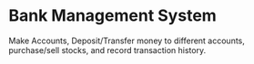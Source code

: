 # Bank Management System
Make Accounts, Deposit/Transfer money to different accounts, purchase/sell stocks, and record transaction history.